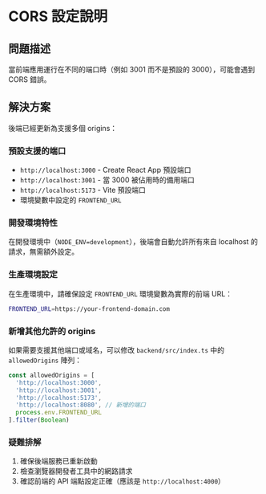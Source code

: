 # CORS 設定說明

## 問題描述
當前端應用運行在不同的端口時（例如 3001 而不是預設的 3000），可能會遇到 CORS 錯誤。

## 解決方案
後端已經更新為支援多個 origins：

### 預設支援的端口
- `http://localhost:3000` - Create React App 預設端口
- `http://localhost:3001` - 當 3000 被佔用時的備用端口
- `http://localhost:5173` - Vite 預設端口
- 環境變數中設定的 `FRONTEND_URL`

### 開發環境特性
在開發環境中（`NODE_ENV=development`），後端會自動允許所有來自 localhost 的請求，無需額外設定。

### 生產環境設定
在生產環境中，請確保設定 `FRONTEND_URL` 環境變數為實際的前端 URL：

```bash
FRONTEND_URL=https://your-frontend-domain.com
```

### 新增其他允許的 origins
如果需要支援其他端口或域名，可以修改 `backend/src/index.ts` 中的 `allowedOrigins` 陣列：

```typescript
const allowedOrigins = [
  'http://localhost:3000',
  'http://localhost:3001',
  'http://localhost:5173',
  'http://localhost:8080', // 新增的端口
  process.env.FRONTEND_URL
].filter(Boolean)
```

### 疑難排解
1. 確保後端服務已重新啟動
2. 檢查瀏覽器開發者工具中的網路請求
3. 確認前端的 API 端點設定正確（應該是 `http://localhost:4000`）